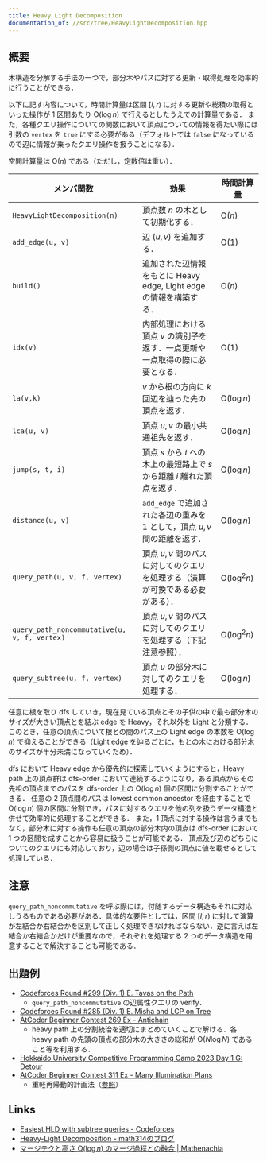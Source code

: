 ```yaml
---
title: Heavy Light Decomposition
documentation_of: //src/tree/HeavyLightDecomposition.hpp
---
```


## 概要

木構造を分解する手法の一つで，部分木やパスに対する更新・取得処理を効率的に行うことができる．

以下に記す内容について，時間計算量は区間 $[l,r)$ に対する更新や総積の取得といった操作が 1 区間あたり $\mathrm{O}(\log n)$ で行えるとしたうえでの計算量である．
また，各種クエリ操作についての関数において頂点についての情報を得たい際には引数の `vertex` を `true` にする必要がある（デフォルトでは `false` になっているので辺に情報が乗ったクエリ操作を扱うことになる）．

空間計算量は $\mathrm{O}(n)$ である（ただし，定数倍は重い）．

| メンバ関数                                   | 効果                                                                           | 時間計算量             |
| -------------------------------------------- | ------------------------------------------------------------------------------ | ---------------------- |
| `HeavyLightDecomposition(n)`                 | 頂点数 $n$ の木として初期化する．                                              | $\mathrm{O}(n)$        |
| `add_edge(u, v)`                             | 辺 $(u,v)$ を追加する．                                                        | $\mathrm{O}(1)$        |
| `build()`                                    | 追加された辺情報をもとに Heavy edge, Light edge の情報を構築する．             | $\mathrm{O}(n)$        |
| `idx(v)`                                     | 内部処理における頂点 $v$ の識別子を返す．一点更新や一点取得の際に必要となる．  | $\mathrm{O}(1)$        |
| `la(v,k)`                                    | $v$ から根の方向に $k$ 回辺を辿った先の頂点を返す．                            | $\mathrm{O}(\log n)$   |
| `lca(u, v)`                                  | 頂点 $u, v$ の最小共通祖先を返す．                                             | $\mathrm{O}(\log n)$   |
| `jump(s, t, i)`                              | 頂点 $s$ から $t$ への木上の最短路上で $s$ から距離 $i$ 離れた頂点を返す．     | $\mathrm{O}(\log n)$   |
| `distance(u, v)`                             | `add_edge` で追加された各辺の重みを 1 として，頂点 $u, v$ 間の距離を返す．     | $\mathrm{O}(\log n)$   |
| `query_path(u, v, f, vertex)`                | 頂点 $u, v$ 間のパスに対してのクエリを処理する（演算が可換である必要がある）． | $\mathrm{O}(\log^2 n)$ |
| `query_path_noncommutative(u, v, f, vertex)` | 頂点 $u, v$ 間のパスに対してのクエリを処理する（下記注意参照）．               | $\mathrm{O}(\log^2 n)$ |
| `query_subtree(u, f, vertex)`                | 頂点 $u$ の部分木に対してのクエリを処理する．                                  | $\mathrm{O}(\log n)$   |

任意に根を取り dfs していき，現在見ている頂点とその子供の中で最も部分木のサイズが大きい頂点とを結ぶ edge を Heavy，それ以外を Light と分類する．
このとき，任意の頂点について根との間のパス上の Light edge の本数を $\mathrm{O}(\log n)$ で抑えることができる（Light edge を辿るごとに，もとの木における部分木のサイズが半分未満になっていくため）．

dfs において Heavy edge から優先的に探索していくようにすると，Heavy path 上の頂点群は dfs-order において連続するようになり，ある頂点からその先祖の頂点までのパスを dfs-order 上の $\mathrm{O}(\log n)$ 個の区間に分割することができる．
任意の 2 頂点間のパスは lowest common ancestor を経由することで $\mathrm{O}(\log n)$ 個の区間に分割でき，パスに対するクエリを他の列を扱うデータ構造と併せて効率的に処理することができる．
また，1 頂点に対する操作は言うまでもなく，部分木に対する操作も任意の頂点の部分木内の頂点は dfs-order において 1 つの区間を成すことから容易に扱うことが可能である．
頂点及び辺のどちらについてのクエリにも対応しており，辺の場合は子孫側の頂点に値を載せるとして処理している．

## 注意
`query_path_noncommutative` を呼ぶ際には，付随するデータ構造もそれに対応しうるものである必要がある．具体的な要件としては，区間 $[l, r)$ に対して演算が左結合か右結合かを区別して正しく処理できなければならない．逆に言えば左結合か右結合かだけが重要なので，それぞれを処理する 2 つのデータ構造を用意することで解決することも可能である．

## 出題例
- [Codeforces Round #299 (Div. 1) E. Tavas on the Path](https://codeforces.com/contest/536/problem/E)
  - `query_path_noncommutative` の辺属性クエリの verify．
- [Codeforces Round #285 (Div. 1) E. Misha and LCP on Tree](https://codeforces.com/contest/504/problem/E)
- [AtCoder Beginner Contest 269 Ex - Antichain](https://atcoder.jp/contests/abc269/tasks/abc269_h)
  - heavy path 上の分割統治を適切にまとめていくことで解ける．各 heavy path の先頭の頂点の部分木の大きさの総和が $\mathrm{O}(N \log N)$ であること等を利用する．
- [Hokkaido University Competitive Programming Camp 2023 Day 1 G: Detour](https://onlinejudge.u-aizu.ac.jp/beta/room.html#HUPC2023Day1/problems/G)
- [AtCoder Beginner Contest 311 Ex - Many Illumination Plans](https://atcoder.jp/contests/abc311/tasks/abc311_h)
  - 重軽再帰動的計画法（[参照](https://qiita.com/tmaehara/items/4b2735e56843bad89949)）

## Links
- [Easiest HLD with subtree queries - Codeforces](https://codeforces.com/blog/entry/53170)
- [Heavy-Light Decomposition - math314のブログ](https://math314.hateblo.jp/entry/2014/06/24/220107)
- [マージテクと高さ $\mathrm{O}(\log n)$ のマージ過程との融合 \| Mathenachia](https://www.mathenachia.blog/mergetech-and-logn/#toc4)
